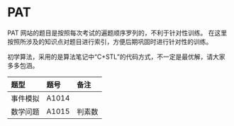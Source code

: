 # PAT

PAT 网站的题目是按照每次考试的遍题顺序罗列的，不利于针对性训练。
在这里按照所涉及的知识点对题目进行索引，方便后期巩固时进行针对性的训练。

初学算法，采用的是算法笔记中“C+STL”的代码方式，不一定是最优解，请大家多多包涵。


| 题型 | 题号 | 备注 |
| :----  | :---- | :---- |
| 事件模拟 | A1014 |  |
| 数学问题 | A1015 | 判素数 |
